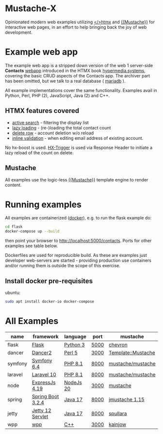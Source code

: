 # Mustache-X 

Opinionated modern web examples utilizing [&lt;/&gt;htmx](https://htmx.org/) and [{{Mustache}}](https://mustache.github.io/) for interactive web pages,
in an effort to help bringing back the joy of web development.

# Example web app

The example web app is a stripped down version of the web 1 server-side <b>Contacts</b> [webapp](https://hypermedia.systems/a-web-1-0-application/) introduced in the HTMX book [hypermedia.systems](https://hypermedia.systems/), covering the basic CRUD aspects of the Contacts app. The archiver part has been omitted, but we talk to a real database ( [mariadb](https://mariadb.com/) ).

All example implementations cover the same functionality. Examples avail in Python, Perl, PHP (2), JavaScript, Java (2) and C++.

## HTMX features covered

- [active search](https://htmx.org/examples/active-search/) - filtering the display list
- [lazy loading](https://htmx.org/examples/lazy-load/) - (re-)loading the total contact count
- [delete row](https://htmx.org/examples/delete-row/) - account deletion w/o reload
- [inline validation](https://htmx.org/examples/inline-validation/) - when editing email address of existing account.

No hx-boost is used. [HX-Trigger](https://htmx.org/headers/hx-trigger/) is used via Response Header to initiate a lazy reload of the count on delete.

## Mustache

All examples use the logic-less [{{Mustache}}](https://mustache.github.io/) template engine to render content.

# Running examples

All examples are containerized ([docker](https://www.docker.com/)), e.g. to run the flask example do:

```bash
cd flask
docker-compose up --build
```
then point your browser to [http://localhost:5000/contacts](http://localhost:5000/contacts). Ports for other examples see table below.

Dockerfiles are used for reproducible build. As these are examples just developer web-servers are started - providing production use containers and/or running them is outside the scope of this exercise.

## Install docker pre-requisites

ubuntu:
```bash
sudo apt install docker-io docker-compose
```
# All Examples

|name|framework|language|port|mustache|
|----|---------|--------|----|--------|
|flask|[Flask](https://flask.palletsprojects.com/)|[Python 3](https://www.python.org/)|[5000](http://localhost:5000/contacts)|[chevron](https://pypi.org/project/chevron/)|
|dancer|[Dancer2](https://perldancer.org/)|[Perl 5](https://www.perl.org/)|[3000](http://localhost:3000/contacts)|[Template::Mustache](https://metacpan.org/dist/Template-Mustache)|
|symfony|[Symfony 6.4](https://symfony.com/)|[PHP 8.1](https://www.php.net/)|[8000](http://localhost:8000/contacts)|[mustache/mustache](https://packagist.org/packages/mustache/mustache)|
|laravel|[Laravel 10](https://laravel.com/)|[PHP 8.1](https://www.php.net/)|[8000](http://localhost:8000/contacts)|[mustache/mustache](https://packagist.org/packages/mustache/mustache)|
|node|[ExpressJs 4.19](http://expressjs.com/)|[NodeJs 20](https://nodejs.org/en)|[3000](http://localhost:3000/contacts)|[mustache](https://www.npmjs.com/package/mustache)|
|spring|[Spring Boot 3.2.4](https://spring.io/projects/spring-boot)|[Java 17](https://openjdk.org/projects/jdk/17/)|[8000](http://localhost:8000/contacts)|[jmustache 1.15](https://github.com/samskivert/jmustache)|
|jetty|[Jetty 12 Servlet](https://eclipse.dev/jetty/)|[Java 17](https://openjdk.org/projects/jdk/17/)|[8000](http://localhost:8000/contacts)|[spullara](https://github.com/spullara/mustache.java)|
|wpp|[wpp](https://github.com/littlemole/wpp)|[C++](https://isocpp.org/)|[3000](http://localhost:3000/contacts)|[kainjow](https://github.com/kainjow/Mustache)|
 
</table>